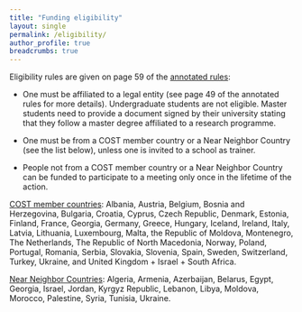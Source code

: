 ```yaml
---
title: "Funding eligibility"
layout: single
permalink: /eligibility/
author_profile: true
breadcrumbs: true
---
```


Eligibility rules are given on page 59 of the [annotated rules](https://www.cost.eu/uploads/2021/10/COST-094-21-Annotated-Rules-for-COST-Actions-Level-C-2021-11-01-1.pdf#page=59):

- One must be affiliated to a legal entity (see page 49 of the annotated rules for more details). Undergraduate students are not eligible. Master students need to provide a document signed by their university stating that they follow a master degree affiliated to a research programme.

- One must be from a COST member country or a Near Neighbor Country (see the list below), unless one is invited to a school as trainer.

- People not from a COST member country or a Near Neighbor Country can be funded to participate to a meeting only once in the lifetime of the action.

[COST member countries](https://www.cost.eu/about/members/): Albania, Austria, Belgium, Bosnia and Herzegovina, Bulgaria, Croatia, Cyprus, Czech Republic, Denmark, Estonia, Finland, France, Georgia, Germany, Greece, Hungary, Iceland, Ireland, Italy, Latvia, Lithuania, Luxembourg, Malta, the Republic of Moldova, Montenegro, The Netherlands, The Republic of North Macedonia, Norway, Poland, Portugal, Romania, Serbia, Slovakia, Slovenia, Spain, Sweden, Switzerland, Turkey, Ukraine, and United Kingdom + Israel + South Africa.

[Near Neighbor Countries](https://ec.europa.eu/info/business-economy-euro/economic-and-fiscal-policy-coordination/international-economic-relations/enlargement-and-neighbouring-countries/neighbouring-countries-eu_en): Algeria, Armenia, Azerbaijan, Belarus, Egypt, Georgia, Israel, Jordan, Kyrgyz Republic, Lebanon, Libya, Moldova, Morocco, Palestine, Syria, Tunisia, Ukraine.
